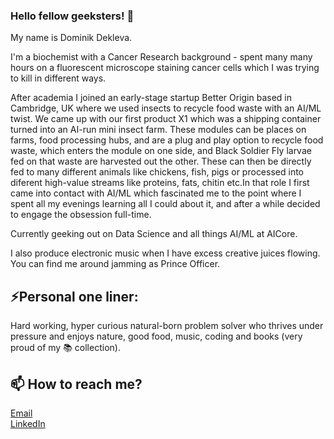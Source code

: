 ### Hello fellow geeksters! 👋

My name is Dominik Dekleva. 

I'm a biochemist with a Cancer Research background - spent many many hours on a fluorescent microscope staining cancer cells which I was trying to kill in different ways. 

After academia I joined an early-stage startup Better Origin based in Cambridge, UK where we used insects to recycle food waste with an AI/ML twist. We came up with our first product X1 which was a shipping container turned into an AI-run mini insect farm. These modules can be places on farms, food processing hubs, and are a plug and play option to recycle food waste, which enters the module on one side, and Black Soldier Fly larvae fed on that waste are harvested out the other. These can then be directly fed to many different animals like chickens, fish, pigs or processed into diferent high-value streams like proteins, fats, chitin etc.In that role I first came into contact with AI/ML which fascinated me to the point where I spent all my evenings learning all I could about it, and after a while decided to engage the obsession full-time. 

Currently geeking out on Data Science and all things AI/ML at AICore.

I also produce electronic music when I have excess creative juices flowing. You can find me around jamming as Prince Officer.

## ⚡Personal one liner:
Hard working, hyper curious natural-born problem solver who thrives under pressure and enjoys nature, good food, music, coding and books (very proud of my 📚 collection).

## 📫 How to reach me?
[Email](mailto:dominik.dekleva@hotmail.com)  
[LinkedIn](https://www.linkedin.com/in/dominik-dekleva/)



